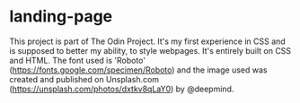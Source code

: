 # landing-page

This project is part of The Odin Project. It's my first experience in CSS and is supposed to better my ability, to style webpages. It's entirely built on CSS and HTML. The font used is 'Roboto' (https://fonts.google.com/specimen/Roboto) and the image used was created and published on Unsplash.com (https://unsplash.com/photos/dxtkv8qLaY0) by @deepmind.